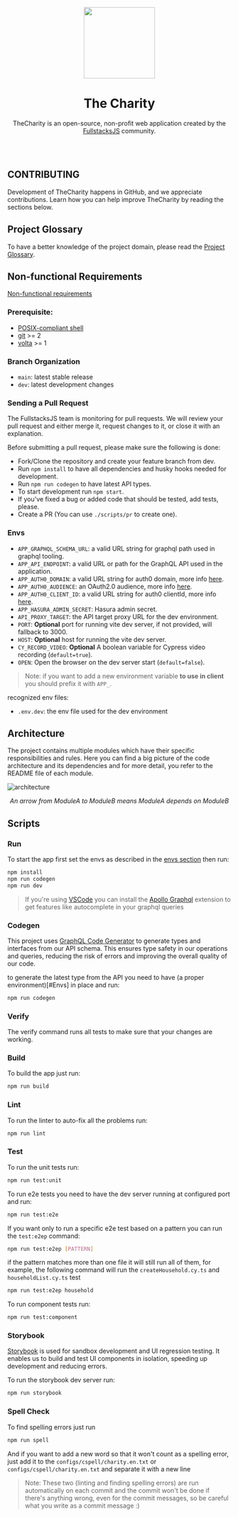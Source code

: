 <p align="center">
  <img src="./assets/logo.png" width="160" />
</p>

<h1 align="center">The Charity</h1>

<p align="center">TheCharity is an open-source, non-profit web application created by the  <a href="https://fullstacksjs.com/">FullstacksJS</a> community.</p>

<br />
<br />

## CONTRIBUTING

Development of TheCharity happens in GitHub, and we appreciate contributions. Learn how you can help improve TheCharity by reading the sections below.

## Project Glossary

To have a better knowledge of the project domain, please read the [Project Glossary](./docs/Glossary.md).

## Non-functional Requirements

[Non-functional requirements](./docs/NonFunctionRequirements.md)


### Prerequisite:

- [POSIX-compliant shell][shell]
- [git][git] >= 2
- [volta][volta] >= 1

### Branch Organization

- `main`: latest stable release
- `dev`: latest development changes

### Sending a Pull Request

The FullstacksJS team is monitoring for pull requests. We will review your pull request and either merge it, request changes to it, or close it with an explanation.

Before submitting a pull request, please make sure the following is done:

- Fork/Clone the repository and create your feature branch from dev.
- Run `npm install` to have all dependencies and husky hooks needed for development.
- Run `npm run codegen` to have latest API types.
- To start development run `npm start`.
- If you've fixed a bug or added code that should be tested, add tests, please.
- Create a PR (You can use `./scripts/pr` to create one).

### Envs

- `APP_GRAPHQL_SCHEMA_URL`: a valid URL string for graphql path used in graphql tooling.
- `APP_API_ENDPOINT`: a valid URL or path for the GraphQL API used in the application.
- `APP_AUTH0_DOMAIN`: a valid URL string for auth0 domain, more info [here][auth0-react-config].
- `APP_AUTH0_AUDIENCE`: an OAuth2.0 audience, more info [here][oauth-audience].
- `APP_AUTH0_CLIENT_ID`: a valid URL string for auth0 clientId, more info [here][auth0-react-config].
- `APP_HASURA_ADMIN_SECRET`: Hasura admin secret.
- `API_PROXY_TARGET`: the API target proxy URL for the dev environment.
- `PORT`: **Optional** port for running vite dev server, if not provided, will fallback to 3000.
- `HOST`: **Optional** host for running the vite dev server.
- `CY_RECORD_VIDEO`: **Optional** A boolean variable for Cypress video recording (`default=true`).
- `OPEN`: Open the browser on the dev server start (`default=false`).

> Note: if you want to add a new environment variable **to use in client** you should prefix it with `APP_`.

recognized env files:

- `.env.dev`: the env file used for the dev environment

## Architecture

The project contains multiple modules which have their specific responsibilities and rules. Here you can find a big picture of the code architecture and its dependencies and for more detail, you refer to the README file of each module.


![architecture](assets/architecture.png)
<p align="center"><i>An arrow from ModuleA to ModuleB means ModuleA depends on ModuleB</i></p>

## Scripts

### Run

To start the app first set the envs as described in the [envs section](#envs) then run:

```bash
npm install
npm run codegen
npm run dev
```

> If you're using [VSCode][vscode] you can install the [Apollo Graphql][apollo-graphql-extension] extension to get features like autocomplete in your graphql queries

### Codegen

This project uses [GraphQL Code Generator][codegen] to generate types and interfaces from our API schema. This ensures type safety in our operations and queries, reducing the risk of errors and improving the overall quality of our code.

to generate the latest type from the API you need to have (a proper environment)[#Envs] in place and run:

```bash
npm run codegen
```

### Verify

The verify command runs all tests to make sure that your changes are working.

### Build

To build the app just run:

```bash
npm run build
```

### Lint

To run the linter to auto-fix all the problems run:

```bash
npm run lint
```

### Test

To run the unit tests run:

```bash
npm run test:unit
```

To run e2e tests you need to have the dev server running at configured port and run:

```bash
npm run test:e2e
```

If you want only to run a specific e2e test based on a pattern you can run the `test:e2ep` command:

```bash
npm run test:e2ep [PATTERN]
```

if the pattern matches more than one file it will still run all of them, for example, the following command will run the `createHousehold.cy.ts` and `householdList.cy.ts` test

```bash
npm run test:e2ep household
```

To run component tests run:

```bash
npm run test:component
```

### Storybook

[Storybook][storybook] is used for sandbox development and UI regression testing. It enables us to build and test UI components in isolation, speeding up development and reducing errors.

To run the storybook dev server run:

```bash
npm run storybook
```

### Spell Check

To find spelling errors just run

```bash
npm run spell
```

And if you want to add a new word so that it won't count as a spelling error, just add it to the `configs/cspell/charity.en.txt` or `configs/cspell/charity.en.txt` and separate it with a new line

> Note: These two (linting and finding spelling errors) are run automatically on each commit and the commit won't be done if there's anything wrong, even for the commit messages, so be careful what you write as a commit message :)


[fullstacksjs]: https://fullstacksjs.com/
[bash]: https://www.gnu.org/software/bash/
[git]: https://git-scm.com/
[nodejs]: https://nodejs.org/en/
[volta]: https://volta.sh/
[npm]: https://www.npmjs.com/
[vitest-extension]:
  https://marketplace.visualstudio.com/items?itemName=ZixuanChen.vitest-explorer
[vscode]: https://code.visualstudio.com/
[apollo-graphql-extension]:
  https://marketplace.visualstudio.com/items?itemName=apollographql.vscode-apollo
[auth0-react-config]:
  https://auth0.com/docs/quickstart/spa/react/interactive#install-the-auth0-react-sdk
[oauth-audience]:
  https://datatracker.ietf.org/doc/html/draft-tschofenig-oauth-audience-00
[shell]: https://en.wikipedia.org/wiki/Unix_shell
[storybook]: https://storybook.js.org/
[codegen]: https://the-guild.dev/graphql/codegen
